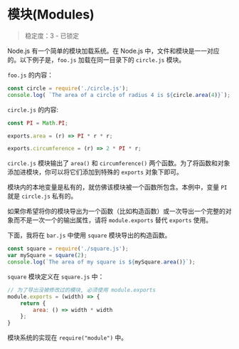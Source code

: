 # 模块(Modules)

> 稳定度：3 - 已锁定

Node.js 有一个简单的模块加载系统。在 Node.js 中，文件和模块是一一对应的。以下例子是，`foo.js` 加载在同一目录下的 `circle.js` 模块。

`foo.js` 的内容：

```javascript
const circle = require('./circle.js');
console.log( `The area of a circle of radius 4 is ${circle.area(4)}`);
```

`circle.js` 的内容:

```javascript
const PI = Math.PI;

exports.area = (r) => PI * r * r;

exports.circumference = (r) => 2 * PI * r;
```

`circle.js` 模块输出了 `area()` 和 `circumference()` 两个函数。为了将函数和对象添加进模块，你可以将它们添加到特殊的 `exports` 对象下即可。

模块内的本地变量是私有的，就仿佛该模块被一个函数所包含。本例中，变量 `PI` 就是 `circle.js` 私有的。

如果你希望将你的模块导出为一个函数（比如构造函数）或一次导出一个完整的对象而不是一次一个的输出属性，请将 `module.exports` 替代 `exports` 使用。

下面，我将在 `bar.js` 中使用 `square` 模块导出的构造函数。

```javascript
const square = require('./square.js');
var mySquare = square(2);
console.log(`The area of my square is ${mySquare.area()}`);
```

`square` 模块定义在 `square.js` 中：

```javascript
// 为了导出没被修改过的模块, 必须使用 module.exports
module.exports = (width) => {
    return {
        area: () => width * width
    };
}
```

模块系统的实现在 `require("module")` 中。